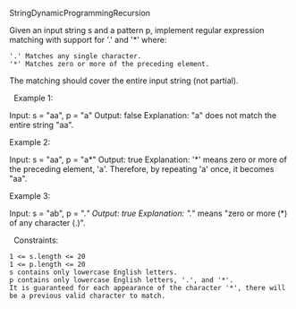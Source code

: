 StringDynamicProgrammingRecursion

Given an input string s and a pattern p, implement regular expression matching with support for '.' and '*' where:


	'.' Matches any single character.​​​​
	'*' Matches zero or more of the preceding element.


The matching should cover the entire input string (not partial).

 
Example 1:

Input: s = "aa", p = "a"
Output: false
Explanation: "a" does not match the entire string "aa".


Example 2:

Input: s = "aa", p = "a*"
Output: true
Explanation: '*' means zero or more of the preceding element, 'a'. Therefore, by repeating 'a' once, it becomes "aa".


Example 3:

Input: s = "ab", p = ".*"
Output: true
Explanation: ".*" means "zero or more (*) of any character (.)".


 
Constraints:


	1 <= s.length <= 20
	1 <= p.length <= 20
	s contains only lowercase English letters.
	p contains only lowercase English letters, '.', and '*'.
	It is guaranteed for each appearance of the character '*', there will be a previous valid character to match.

